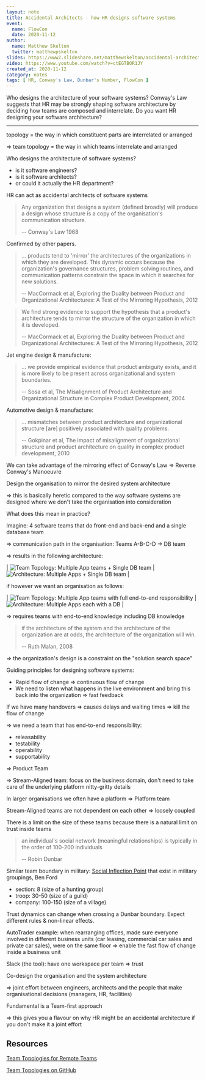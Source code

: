 ```yaml
---
layout: note
title: Accidental Architects - how HR designs software systems
event:
  name: FlowCon
  date: 2020-11-12
author:
  name: Matthew Skelton
  twitter: matthewpskelton
slides: https://www2.slideshare.net/matthewskelton/accidental-architects-how-hr-designs-software-systems-team-topologies-flowconfr-20201112 
video: https://www.youtube.com/watch?v=ctEGTBOR1JY
created_at: 2020-11-12
category: notes
tags: [ HR, Conway's Law, Dunbar's Number, FlowCon ]
---
```


Who designs the architecture of your software systems? Conway's Law suggests that HR may be strongly shaping software architecture by deciding how teams are composed and interrelate. Do you want HR designing your software architecture?

---

topology = the way in which constituent parts are interrelated or arranged

=> team topology = the way in which teams interrelate and arranged

Who designs the architecture of software systems?

- is it software engineers?
- is it software architects?
- or could it actually the HR department?

HR can act as accidental architects of software systems

> Any organization that designs a system (defined broadly) will produce a design  whose structure is a copy of the organisation's communication structure.
>
> -- Conway's Law 1968

Confirmed by other papers.

> ... products tend to 'mirror' the architectures of the organizations in which they are developed. This dynamic occurs because the organization's governance structures, problem solving routines, and communication patterns constrain the space in which it searches for new solutions.
>
> -- MacCormack et al, Exploring the Duality between Product and Organizational Architectures: A Test of the Mirroring Hypothesis, 2012

> We find strong evidence to support the hypothesis that a product's architecture tends to mirror the structure of the organization in which it is developed.
>
> -- MacCormack et al, Exploring the Duality between Product and Organizational Architectures: A Test of the Mirroring Hypothesis, 2012

Jet engine design & manufacture:

> ... we provide empirical evidence that product ambiguity exists, and it is more likely to be present across organizational and system boundaries.
>
> -- Sosa et al, The Misalignment of Product Architecture and Organizational Structure in Complex Product Development, 2004

Automotive design & manufacture:

> ... mismatches between product architecture and organizational structure [are] positively associated with quality problems.
>
> -- Gokpinar et al, The impact of misalignment of organizational structure and product architecture on quality in complex product development, 2010

We can take advantage of the mirroring effect of Conway's Law
=> Reverse Conway's Manoeuvre

Design the organisation to mirror the desired system architecture

=> this is basically heretic compared to the way software systems are designed where we don't take the organisation into consideration

What does this mean in practice?

Imagine: 4 software teams that do front-end and back-end and a single database team

=> communication path in the organisation: Teams A-B-C-D -> DB team

=> results in the following architecture:

| ![Team Topology: Multiple App teams + Single DB team](/images/flowcon-accidental-architects-how-hr-designs-software-systems/topology-1.png) | ![Architecture: Multiple Apps + Single DB team](/images/flowcon-accidental-architects-how-hr-designs-software-systems/architecture-1.png) |

if however we want an organisation as follows:

| ![Team Topology: Multiple App teams with full end-to-end responsibility](/images/flowcon-accidental-architects-how-hr-designs-software-systems/topology-2.png) | ![Architecture: Multiple Apps each with a DB](/images/flowcon-accidental-architects-how-hr-designs-software-systems/architecture-2.png) |

=> requires teams with end-to-end knowledge including DB knowledge

> if the architecture of the system and the architecture of the organization are at odds, the architecture of the organization will win.
>
> -- Ruth Malan, 2008

=> the organization's design is a constraint on the "solution search space"

Guiding principles for designing software systems:

- Rapid flow of change => continuous flow of change
- We need to listen what happens in the live environment and bring this back into the organization => fast feedback

If we have many handovers => causes delays and waiting times => kill the flow of change

=> we need a team that has end-to-end responsibility:

- releasability
- testability
- operability
- supportability

=> Product Team

=> Stream-Aligned team: focus on the business domain, don't need to take care of the underlying platform nitty-gritty details

In larger organisations we often have a platform => Platform team

Stream-Aligned teams are not dependent on each other => loosely coupled

There is a limit on the size of these teams
because there is a natural limit on trust inside teams

> an individual's social network (meaningful relationships) is typically in the order of 100-200 individuals
>
> -- Robin Dunbar

Similar team boundary in military:
[Social Inflection Point](https://commando.dev/writing/social-inflection-points/) that exist in military groupings, Ben Ford

- section: 8 (size of a hunting group)
- troop: 30-50 (size of a guild)
- company: 100-150 (size of a village)

Trust dynamics can change when crossing a Dunbar boundary. Expect different rules & non-linear effects.

AutoTrader example: when rearranging offices, made sure everyone involved in different business units (car leasing, commercial car sales and private car sales), were on the same floor
=> enable the fast flow of change inside a business unit

Slack (the tool): have one workspace per team => trust

Co-design the organisation and the system architecture

=> joint effort between engineers, architects and the people that make organisational decisions (managers, HR, facilities)

Fundamental is a Team-first approach

=> this gives you a flavour on why HR might be an accidental architecture if you don't make it a joint effort

## Resources

[Team Topologies for Remote Teams](https://teamtopologies.com/remote-first)

[Team Topologies on GitHub](https://github.com/teamtopologies)
